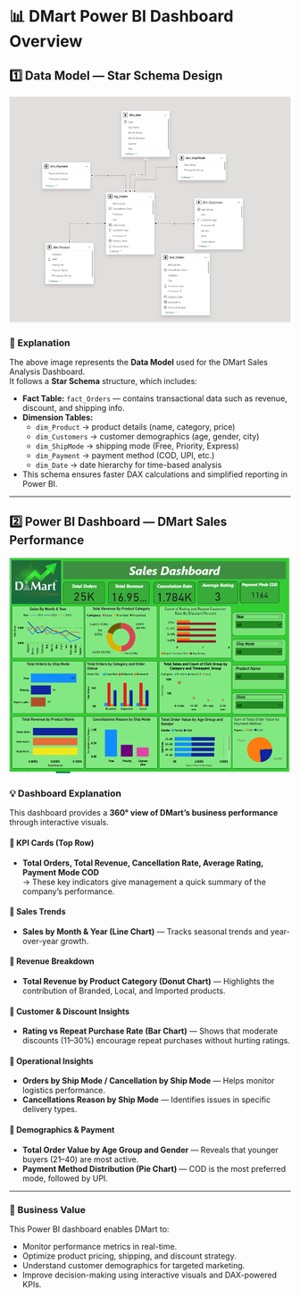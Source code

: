 # 📊 DMart Power BI Dashboard Overview

## 1️⃣ Data Model — Star Schema Design

![Data Model](Dimension%20image.png)



### 🧩 Explanation
The above image represents the **Data Model** used for the DMart Sales Analysis Dashboard.  
It follows a **Star Schema** structure, which includes:
- **Fact Table:** `fact_Orders` — contains transactional data such as revenue, discount, and shipping info.  
- **Dimension Tables:**
  - `dim_Product` → product details (name, category, price)
  - `dim_Customers` → customer demographics (age, gender, city)
  - `dim_ShipMode` → shipping mode (Free, Priority, Express)
  - `dim_Payment` → payment method (COD, UPI, etc.)
  - `dim_Date` → date hierarchy for time-based analysis  
- This schema ensures faster DAX calculations and simplified reporting in Power BI.

---

## 2️⃣ Power BI Dashboard — DMart Sales Performance

![DMart Sales Dashboard](Dashboard_image.png)

### 💡 Dashboard Explanation
This dashboard provides a **360° view of DMart’s business performance** through interactive visuals.

#### 🔹 KPI Cards (Top Row)
- **Total Orders, Total Revenue, Cancellation Rate, Average Rating, Payment Mode COD**  
  → These key indicators give management a quick summary of the company’s performance.

#### 🔹 Sales Trends
- **Sales by Month & Year (Line Chart)** — Tracks seasonal trends and year-over-year growth.

#### 🔹 Revenue Breakdown
- **Total Revenue by Product Category (Donut Chart)** — Highlights the contribution of Branded, Local, and Imported products.

#### 🔹 Customer & Discount Insights
- **Rating vs Repeat Purchase Rate (Bar Chart)** — Shows that moderate discounts (11–30%) encourage repeat purchases without hurting ratings.

#### 🔹 Operational Insights
- **Orders by Ship Mode / Cancellation by Ship Mode** — Helps monitor logistics performance.
- **Cancellations Reason by Ship Mode** — Identifies issues in specific delivery types.

#### 🔹 Demographics & Payment
- **Total Order Value by Age Group and Gender** — Reveals that younger buyers (21–40) are most active.
- **Payment Method Distribution (Pie Chart)** — COD is the most preferred mode, followed by UPI.

---

### 🧠 Business Value
This Power BI dashboard enables DMart to:
- Monitor performance metrics in real-time.  
- Optimize product pricing, shipping, and discount strategy.  
- Understand customer demographics for targeted marketing.  
- Improve decision-making using interactive visuals and DAX-powered KPIs.
